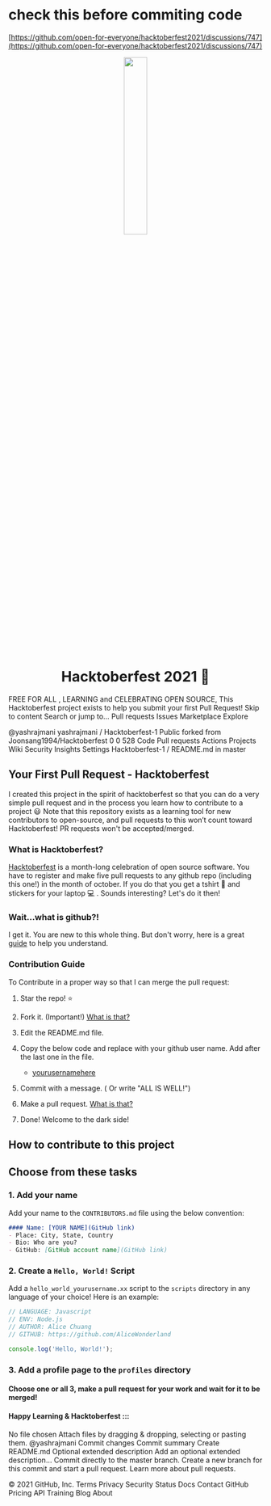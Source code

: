 # check this before commiting code
[https://github.com/open-for-everyone/hacktoberfest2021/discussions/747](https://github.com/open-for-everyone/hacktoberfest2021/discussions/747)

<p align="center">
    <a href="https://hacktoberfest.digitalocean.com/">
        <img src="https://raw.githubusercontent.com/keshavsingh4522/hacktoberfest2021/35fc6060c5ddead5792f29a2437fea160dbe9804/Assets/logo-hacktoberfest-full.f42e3b1.svg" width="30%">
    </a>
</p>

<h1 align="center"> Hacktoberfest 2021 🎉</h1>
 FREE FOR ALL , LEARNING and CELEBRATING OPEN SOURCE, This Hacktoberfest project exists to help you submit your first Pull Request!
Skip to content
Search or jump to…
Pull requests
Issues
Marketplace
Explore
 
@yashrajmani 
yashrajmani
/
Hacktoberfest-1
Public
forked from Joonsang1994/Hacktoberfest
0
0
528
Code
Pull requests
Actions
Projects
Wiki
Security
Insights
Settings
Hacktoberfest-1
/
README.md
in
master
 



## Your First Pull Request - Hacktoberfest
I created this project in the spirit of hacktoberfest so that you can do a very simple pull request and in the process you learn how to contribute to a project :smiley:
Note that this repository exists as a learning tool for new contributors to open-source, and pull requests to this won’t count toward Hacktoberfest! PR requests won't be accepted/merged.

### What is Hacktoberfest?
[Hacktoberfest](https://hacktoberfest.digitalocean.com/) is a month-long celebration of open source software. You have to register and make five pull requests to any github repo (including this one!) in the month of october. If you do that you get a tshirt :tshirt: and stickers for your laptop :computer: . Sounds interesting? Let's do it then!

### Wait...what is github?!

I get it. You are new to this whole thing. But don't worry, here is a great [guide](https://guides.github.com/activities/hello-world/) to help you understand.

### Contribution Guide

To Contribute in a proper way so that I can merge the pull request:

1. Star the repo! :star:

2. Fork it. (Important!) [What is that?](https://help.github.com/articles/fork-a-repo/)

3. Edit the README.md file.

4. Copy the below code and replace with your github user name. Add after the last one in the file.

   * [yourusernamehere](https://github.com/yourusernamehere)

5. Commit with a message. ( Or write "ALL IS WELL!") 

6. Make a pull request. [What is that?](https://help.github.com/articles/creating-a-pull-request-from-a-fork/)

7. Done! Welcome to the dark side!


## How to contribute to this project
## Choose from these tasks
### 1. Add your name
Add your name to the `CONTRIBUTORS.md` file using the below convention:

```markdown
#### Name: [YOUR NAME](GitHub link)
- Place: City, State, Country
- Bio: Who are you?
- GitHub: [GitHub account name](GitHub link)
```


### 2. Create a `Hello, World!` Script
Add a `hello_world_yourusername.xx` script to the `scripts` directory in any language of your choice! Here is an example:

```Javascript
// LANGUAGE: Javascript
// ENV: Node.js
// AUTHOR: Alice Chuang
// GITHUB: https://github.com/AliceWonderland

console.log('Hello, World!');

```


### 3. Add a profile page to the `profiles` directory



#### Choose one or all 3, make a pull request for your work and wait for it to be merged!

#### Happy Learning & Hacktoberfest :::
No file chosen
Attach files by dragging & dropping, selecting or pasting them.
@yashrajmani
Commit changes
Commit summary
Create README.md
Optional extended description
Add an optional extended description…
 Commit directly to the master branch.
 Create a new branch for this commit and start a pull request. Learn more about pull requests.
 
© 2021 GitHub, Inc.
Terms
Privacy
Security
Status
Docs
Contact GitHub
Pricing
API
Training
Blog
About
